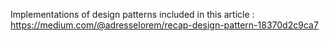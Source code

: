 Implementations of design patterns included in this article :
https://medium.com/@adresselorem/recap-design-pattern-18370d2c9ca7
